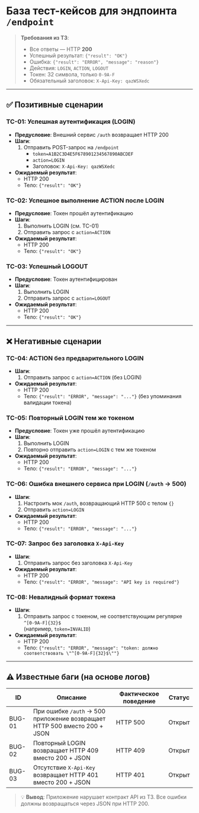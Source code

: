 ﻿# База тест-кейсов для эндпоинта `/endpoint`

> **Требования из ТЗ**:
> - Все ответы — HTTP **200**
> - Успешный результат: `{"result": "OK"}`
> - Ошибка: `{"result": "ERROR", "message": "reason"}`
> - Действия: `LOGIN`, `ACTION`, `LOGOUT`
> - Токен: 32 символа, только `0-9A-F`
> - Обязательный заголовок: `X-Api-Key: qazWSXedc`

---

## ✅ Позитивные сценарии

### TC-01: Успешная аутентификация (LOGIN)
- **Предусловие**: Внешний сервис `/auth` возвращает HTTP 200
- **Шаги**:
    1. Отправить POST-запрос на `/endpoint`
        - `token=A1B2C3D4E5F678901234567890ABCDEF`
        - `action=LOGIN`
        - Заголовок: `X-Api-Key: qazWSXedc`
- **Ожидаемый результат**:
    - HTTP 200
    - Тело: `{"result": "OK"}`

### TC-02: Успешное выполнение ACTION после LOGIN
- **Предусловие**: Токен прошёл аутентификацию
- **Шаги**:
    1. Выполнить LOGIN (см. TC-01)
    2. Отправить запрос с `action=ACTION`
- **Ожидаемый результат**:
    - HTTP 200
    - Тело: `{"result": "OK"}`

### TC-03: Успешный LOGOUT
- **Предусловие**: Токен аутентифицирован
- **Шаги**:
    1. Выполнить LOGIN
    2. Отправить запрос с `action=LOGOUT`
- **Ожидаемый результат**:
    - HTTP 200
    - Тело: `{"result": "OK"}`

---

## ❌ Негативные сценарии

### TC-04: ACTION без предварительного LOGIN
- **Шаги**:
    1. Отправить запрос с `action=ACTION` (без LOGIN)
- **Ожидаемый результат**:
    - HTTP 200
    - Тело: `{"result": "ERROR", "message": "..."}` (без упоминания валидации токена)

### TC-05: Повторный LOGIN тем же токеном
- **Предусловие**: Токен уже прошёл аутентификацию
- **Шаги**:
    1. Выполнить LOGIN
    2. Повторно отправить `action=LOGIN` с тем же токеном
- **Ожидаемый результат**:
    - HTTP 200
    - Тело: `{"result": "ERROR", "message": "..."}`

### TC-06: Ошибка внешнего сервиса при LOGIN (`/auth` → 500)
- **Шаги**:
    1. Настроить мок `/auth`, возвращающий HTTP 500 с телом `{}`
    2. Отправить `action=LOGIN`
- **Ожидаемый результат**:
    - HTTP 200
    - Тело: `{"result": "ERROR", "message": "..."}`

### TC-07: Запрос без заголовка `X-Api-Key`
- **Шаги**:
    1. Отправить запрос без заголовка `X-Api-Key`
- **Ожидаемый результат**:
    - HTTP 200
    - Тело: `{"result": "ERROR", "message": "API key is required"}`

### TC-08: Невалидный формат токена
- **Шаги**:
    1. Отправить запрос с токеном, не соответствующим регулярке `^[0-9A-F]{32}$`  
       (например, `token=INVALID`)
- **Ожидаемый результат**:
    - HTTP 200
    - Тело: `{"result": "ERROR", "message": "token: должно соответствовать \"^[0-9A-F]{32}$\""}`

---

## ⚠️ Известные баги (на основе логов)

| ID | Описание | Фактическое поведение | Статус |
|----|--------|----------------------|--------|
| BUG-01 | При ошибке `/auth` → 500 приложение возвращает HTTP 500 вместо 200 + JSON | HTTP 500 | Открыт |
| BUG-02 | Повторный LOGIN возвращает HTTP 409 вместо 200 + JSON | HTTP 409 | Открыт |
| BUG-03 | Отсутствие `X-Api-Key` возвращает HTTP 401 вместо 200 + JSON | HTTP 401 | Открыт |

> 💡 **Вывод**: Приложение нарушает контракт API из ТЗ. Все ошибки должны возвращаться через JSON при HTTP 200.